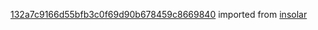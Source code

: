 [132a7c9166d55bfb3c0f69d90b678459c8669840](https://github.com/insolar/insolar/commit/132a7c9166d55bfb3c0f69d90b678459c8669840) imported from [insolar](https://github.com/insolar/insolar)
